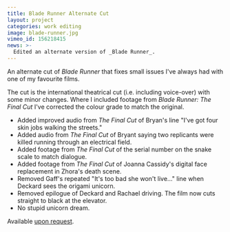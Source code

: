 ```yaml
---
title: Blade Runner Alternate Cut
layout: project
categories: work editing
image: blade-runner.jpg
vimeo_id: 156218415
news: >-
  Edited an alternate version of _Blade Runner_.
---
```


An alternate cut of _Blade Runner_ that fixes small issues I've always had with
one of my favourite films.

The cut is the international theatrical cut (i.e. including voice-over) with
some minor changes. Where I included footage from _Blade Runner: The Final Cut_
I've corrected the colour grade to match the original.

- Added improved audio from _The Final Cut_ of Bryan's line "I've got four skin
  jobs walking the streets."
- Added audio from _The Final Cut_ of Bryant saying two replicants were killed
  running through an electrical field.
- Added footage from _The Final Cut_ of the serial number on the snake scale to
  match dialogue.
- Added footage from _The Final Cut_ of Joanna Cassidy's digital face
  replacement in Zhora's death scene.
- Removed Gaff's repeated "It's too bad she won't live..." line when Deckard
  sees the origami unicorn.
- Removed epilogue of Deckard and Rachael driving. The film now cuts straight to
  black at the elevator.
- No stupid unicorn dream.

Available [upon request](/contact/).
